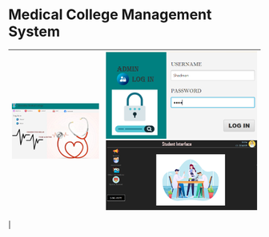 # Medical College Management System



| ![Image 1](medimg/img1.png) | ![Image 2](medimg/img2.png) ![Image3](medimg/img3.png) |  
|---------------------------------------------------------|----------------------------|
|

